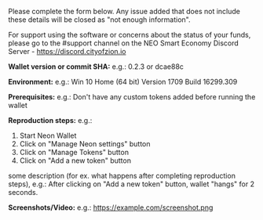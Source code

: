 Please complete the form below. Any issue added that does not include these details will be closed as "not enough information".

For support using the software or concerns about the status of your funds, please go to the #support channel on the NEO Smart Economy Discord Server - https://discord.cityofzion.io

**Wallet version or commit SHA:**
e.g.: 0.2.3 or dcae88c

**Environment:**
e.g.: Win 10 Home (64 bit) Version 1709 Build 16299.309

**Prerequisites:**
e.g.: Don't have any custom tokens added before running the wallet

**Reproduction steps:**
e.g.:
1. Start Neon Wallet
2. Click on "Manage Neon settings" button
3. Click on "Manage Tokens" button
4. Click on "Add a new token" button

some description (for ex. what happens after completing reproduction steps), e.g.:
After clicking on "Add a new token" button, wallet "hangs" for 2 seconds.

**Screenshots/Video:**
e.g.: https://example.com/screenshot.png